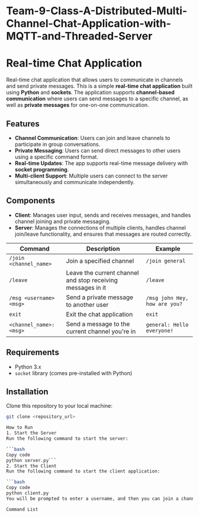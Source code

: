 # Team-9-Class-A-Distributed-Multi-Channel-Chat-Application-with-MQTT-and-Threaded-Server

# Real-time Chat Application
Real-time chat application that allows users to communicate in channels and send private messages.
This is a simple **real-time chat application** built using **Python** and **sockets**. The application supports **channel-based communication** where users can send messages to a specific channel, as well as **private messages** for one-on-one communication.

## Features

- **Channel Communication**: Users can join and leave channels to participate in group conversations.
- **Private Messaging**: Users can send direct messages to other users using a specific command format.
- **Real-time Updates**: The app supports real-time message delivery with **socket programming**.
- **Multi-client Support**: Multiple users can connect to the server simultaneously and communicate independently.

## Components

- **Client**: Manages user input, sends and receives messages, and handles channel joining and private messaging.
- **Server**: Manages the connections of multiple clients, handles channel join/leave functionality, and ensures that messages are routed correctly.

| **Command**                 | **Description**                                                    | **Example**                               |
|-----------------------------|--------------------------------------------------------------------|-------------------------------------------|
| `/join <channel_name>`       | Join a specified channel                                           | `/join general`                          |
| `/leave`                    | Leave the current channel and stop receiving messages in it        | `/leave`                                 |
| `/msg <username> <msg>`      | Send a private message to another user                             | `/msg john Hey, how are you?`            |
| `exit`                       | Exit the chat application                                          | `exit`                                   |
| `<channel_name>: <msg>`      | Send a message to the current channel you're in                    | `general: Hello everyone!`               |

  
## Requirements

- Python 3.x
- `socket` library (comes pre-installed with Python)
  
## Installation

Clone this repository to your local machine:

```bash
git clone <repository_url>

How to Run
1. Start the Server
Run the following command to start the server:

```bash
Copy code
python server.py```
2. Start the Client
Run the following command to start the client application:

```bash
Copy code
python client.py
You will be prompted to enter a username, and then you can join a channel or send messages.```

Command List

